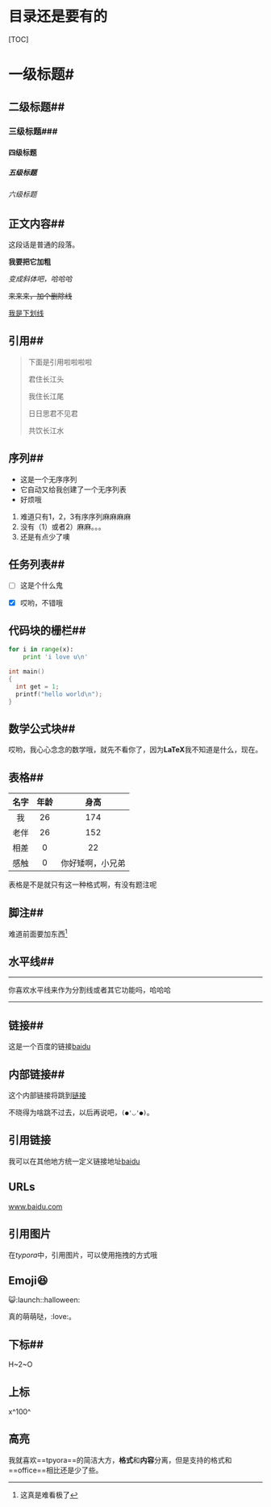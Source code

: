 # 目录还是要有的

[TOC]





# 一级标题#

## 二级标题##

### 三级标题###

#### 四级标题

##### 五级标题

###### 六级标题




## 正文内容##

这段话是普通的段落。

**我要把它加粗**

*变成斜体吧，哈哈哈*

~~来来来，加个删除线~~

<u>我是下划线</u>



## 引用##

> 下面是引用啦啦啦啦
>
> 君住长江头
>
> 我住长江尾
>
> 日日思君不见君
>
> 共饮长江水



## 序列##

* 这是一个无序序列
* 它自动又给我创建了一个无序列表
* 好烦哦

1. 难道只有1，2，3有序序列麻麻麻麻
2. 没有（1）或者2）麻麻。。。
3. 还是有点少了噢




## 任务列表##

-[ ] 这是个什么鬼
-[x] 哎哟，不错哦




## 代码块的栅栏##

```Python
for i in range(x):
    print 'i love u\n'
```

```C
int main()
{
  int get = 1;
  printf("hello world\n");
}
```



## 数学公式块##

哎哟，我心心念念的数学哦，就先不看你了，因为**LaTeX**我不知道是什么，现在。



## 表格##

|  名字  |  年龄  |    身高    |
| :--: | :--: | :------: |
|  我   |  26  |   174    |
|  老伴  |  26  |   152    |
|  相差  |  0   |    22    |
|  感触  |  0   | 你好矮啊，小兄弟 |

表格是不是就只有这一种格式啊，有没有题注呢



## 脚注##

难道前面要加东西[^点我啊]

[^点我啊]: 这真是难看极了



## 水平线##

---

你喜欢水平线来作为分割线或者其它功能吗，哈哈哈

***



## 链接##

这是一个百度的链接[baidu](http://www.baidu.com)



## 内部链接##

这个内部链接将跳到[链接](#目录还是要有的)

不晓得为啥跳不过去，以后再说吧，`(●'◡'●)`。



## 引用链接

我可以在其他地方统一定义链接地址[baidu][id1]

[id1]:http://www.baidu.com	"无良百度"



## URLs

www.baidu.com



## 引用图片

在*typora*中，引用图片，可以使用拖拽的方式哦



## Emoji:laughing:

:smiley_cat::launch::halloween:

真的萌萌哒，:love:。



## 下标##

H~2~O



## 上标

x^100^



## 高亮

我就喜欢==tpyora==的简洁大方，**格式**和**内容**分离，但是支持的格式和==office==相比还是少了些。